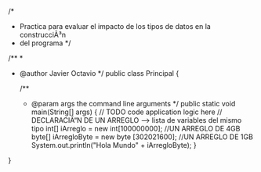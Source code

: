/*
 * Practica para evaluar el impacto de los tipos de datos en la construcciÃ³n
 * del programa
 */

/**
 *
 * @author Javier Octavio
 */
public class Principal {

    /**
     * @param args the command line arguments
     */
    public static void main(String[] args) {
        // TODO code application logic here
        // DECLARACIÃ“N DE UN ARREGLO --> lista de variables del mismo tipo
        int[] iArreglo = new int[100000000]; //UN ARREGLO DE 4GB
        byte[] iArregloByte = new byte [302021600]; //UN ARREGLO DE 1GB
        System.out.println("Hola Mundo" + iArregloByte);
    }
    
}
